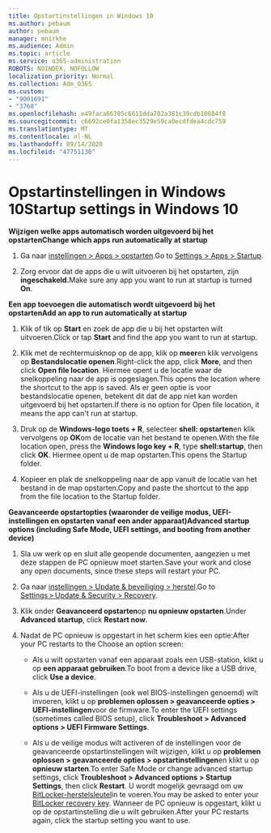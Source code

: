 ```yaml
---
title: Opstartinstellingen in Windows 10
ms.author: pebaum
author: pebaum
manager: mnirkhe
ms.audience: Admin
ms.topic: article
ms.service: o365-administration
ROBOTS: NOINDEX, NOFOLLOW
localization_priority: Normal
ms.collection: Adm_O365
ms.custom:
- "9001691"
- "3768"
ms.openlocfilehash: e49faca66785c6611dda702a381c39cdb10884f8
ms.sourcegitcommit: c6692ce0fa1358ec3529e59ca0ecdfdea4cdc759
ms.translationtype: MT
ms.contentlocale: nl-NL
ms.lasthandoff: 09/14/2020
ms.locfileid: "47751130"
---
```

# <a name="startup-settings-in-windows-10"></a><span data-ttu-id="9eb38-102">Opstartinstellingen in Windows 10</span><span class="sxs-lookup"><span data-stu-id="9eb38-102">Startup settings in Windows 10</span></span>

<span data-ttu-id="9eb38-103">**Wijzigen welke apps automatisch worden uitgevoerd bij het opstarten**</span><span class="sxs-lookup"><span data-stu-id="9eb38-103">**Change which apps run automatically at startup**</span></span>

1. <span data-ttu-id="9eb38-104">Ga naar [instellingen > Apps > opstarten](ms-settings:startupapps?activationSource=GetHelp).</span><span class="sxs-lookup"><span data-stu-id="9eb38-104">Go to [Settings > Apps > Startup](ms-settings:startupapps?activationSource=GetHelp).</span></span>

2. <span data-ttu-id="9eb38-105">Zorg ervoor dat de apps die u wilt uitvoeren bij het opstarten, zijn **ingeschakeld.**</span><span class="sxs-lookup"><span data-stu-id="9eb38-105">Make sure any app you want to run at startup is turned **On**.</span></span>

<span data-ttu-id="9eb38-106">**Een app toevoegen die automatisch wordt uitgevoerd bij het opstarten**</span><span class="sxs-lookup"><span data-stu-id="9eb38-106">**Add an app to run automatically at startup**</span></span>

1. <span data-ttu-id="9eb38-107">Klik of tik op **Start** en zoek de app die u bij het opstarten wilt uitvoeren.</span><span class="sxs-lookup"><span data-stu-id="9eb38-107">Click or tap **Start** and find the app you want to run at startup.</span></span>

2. <span data-ttu-id="9eb38-108">Klik met de rechtermuisknop op de app, klik op **meer**en klik vervolgens op **Bestandslocatie openen**.</span><span class="sxs-lookup"><span data-stu-id="9eb38-108">Right-click the app, click **More**, and then click **Open file location**.</span></span> <span data-ttu-id="9eb38-109">Hiermee opent u de locatie waar de snelkoppeling naar de app is opgeslagen.</span><span class="sxs-lookup"><span data-stu-id="9eb38-109">This opens the location where the shortcut to the app is saved.</span></span> <span data-ttu-id="9eb38-110">Als er geen optie is voor bestandslocatie openen, betekent dit dat de app niet kan worden uitgevoerd bij het opstarten.</span><span class="sxs-lookup"><span data-stu-id="9eb38-110">If there is no option for Open file location, it means the app can't run at startup.</span></span>

3. <span data-ttu-id="9eb38-111">Druk op de **Windows-logo toets + R**, selecteer **shell: opstarten**en klik vervolgens op **OK**om de locatie van het bestand te openen.</span><span class="sxs-lookup"><span data-stu-id="9eb38-111">With the file location open, press the **Windows logo key  + R**, type **shell:startup**, then click **OK**.</span></span> <span data-ttu-id="9eb38-112">Hiermee opent u de map opstarten.</span><span class="sxs-lookup"><span data-stu-id="9eb38-112">This opens the Startup folder.</span></span>

4. <span data-ttu-id="9eb38-113">Kopieer en plak de snelkoppeling naar de app vanuit de locatie van het bestand in de map opstarten.</span><span class="sxs-lookup"><span data-stu-id="9eb38-113">Copy and paste the shortcut to the app from the file location to the Startup folder.</span></span>

<span data-ttu-id="9eb38-114">**Geavanceerde opstartopties (waaronder de veilige modus, UEFI-instellingen en opstarten vanaf een ander apparaat)**</span><span class="sxs-lookup"><span data-stu-id="9eb38-114">**Advanced startup options (including Safe Mode, UEFI settings, and booting from another device)**</span></span>

1. <span data-ttu-id="9eb38-115">Sla uw werk op en sluit alle geopende documenten, aangezien u met deze stappen de PC opnieuw moet starten.</span><span class="sxs-lookup"><span data-stu-id="9eb38-115">Save your work and close any open documents, since these steps will restart your PC.</span></span>

2. <span data-ttu-id="9eb38-116">Ga naar [instellingen > Update & beveiliging > herstel](ms-settings:recovery?activationSource=GetHelp).</span><span class="sxs-lookup"><span data-stu-id="9eb38-116">Go to [Settings > Update & Security > Recovery](ms-settings:recovery?activationSource=GetHelp).</span></span>

3. <span data-ttu-id="9eb38-117">Klik onder **Geavanceerd opstarten**op **nu opnieuw opstarten**.</span><span class="sxs-lookup"><span data-stu-id="9eb38-117">Under **Advanced startup**, click **Restart now**.</span></span> 

4. <span data-ttu-id="9eb38-118">Nadat de PC opnieuw is opgestart in het scherm kies een optie:</span><span class="sxs-lookup"><span data-stu-id="9eb38-118">After your PC restarts to the Choose an option screen:</span></span>

    - <span data-ttu-id="9eb38-119">Als u wilt opstarten vanaf een apparaat zoals een USB-station, klikt u op **een apparaat gebruiken**.</span><span class="sxs-lookup"><span data-stu-id="9eb38-119">To boot from a device like a USB drive, click **Use a device**.</span></span>

    - <span data-ttu-id="9eb38-120">Als u de UEFI-instellingen (ook wel BIOS-instellingen genoemd) wilt invoeren, klikt u op **problemen oplossen > geavanceerde opties > UEFI-instellingen**voor de firmware.</span><span class="sxs-lookup"><span data-stu-id="9eb38-120">To enter the UEFI settings (sometimes called BIOS setup), click **Troubleshoot > Advanced options > UEFI Firmware Settings**.</span></span> 

    - <span data-ttu-id="9eb38-121">Als u de veilige modus wilt activeren of de instellingen voor de geavanceerde opstartinstellingen wilt wijzigen, klikt u op **problemen oplossen > geavanceerde opties > opstartinstellingen**en klikt u op **opnieuw starten**.</span><span class="sxs-lookup"><span data-stu-id="9eb38-121">To enter Safe Mode or change advanced startup settings, click **Troubleshoot > Advanced options > Startup Settings**, then click **Restart**.</span></span> <span data-ttu-id="9eb38-122">U wordt mogelijk gevraagd om uw [BitLocker-herstelsleutel](https://support.microsoft.com/help/4026181/windows-10-find-my-bitlocker-recovery-key)in te voeren.</span><span class="sxs-lookup"><span data-stu-id="9eb38-122">You may be asked to enter your [BitLocker recovery key](https://support.microsoft.com/help/4026181/windows-10-find-my-bitlocker-recovery-key).</span></span> <span data-ttu-id="9eb38-123">Wanneer de PC opnieuw is opgestart, klikt u op de opstartinstelling die u wilt gebruiken.</span><span class="sxs-lookup"><span data-stu-id="9eb38-123">After your PC restarts again, click the startup setting you want to use.</span></span>